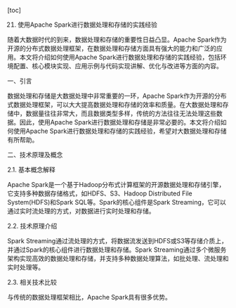 
[toc]                    
                
                
21. 使用Apache Spark进行数据处理和存储的实践经验

随着大数据时代的到来，数据处理和存储的重要性日益凸显。Apache Spark作为开源的分布式数据处理框架，在数据处理和存储方面具有强大的能力和广泛的应用。本文将介绍如何使用Apache Spark进行数据处理和存储的实践经验，包括环境配置、核心模块实现、应用示例与代码实现讲解、优化与改进等方面的内容。

一、引言

数据处理和存储是大数据处理中非常重要的一环，Apache Spark作为开源的分布式数据处理框架，可以大大提高数据处理和存储的效率和质量。在大数据处理和存储中，数据量往往非常大，而且数据类型多样，传统的方法往往无法处理这些数据。因此，使用Apache Spark进行数据处理和存储是非常必要的。本文将介绍如何使用Apache Spark进行数据处理和存储的实践经验，希望对大数据处理和存储有所帮助。

二、技术原理及概念

2.1. 基本概念解释

Apache Spark是一个基于Hadoop分布式计算框架的开源数据处理和存储引擎，它支持多种数据存储格式，如HDFS、S3、Hadoop Distributed File System(HDFS)和Spark SQL等。Spark的核心组件是Spark Streaming，它可以通过实时流处理的方式，对数据进行实时处理和存储。

2.2. 技术原理介绍

Spark Streaming通过流处理的方式，将数据流发送到HDFS或S3等存储介质上，并通过Spark的核心组件进行数据处理和存储。Spark Streaming通过多个微服务架构实现高效的数据处理和存储，并支持多种数据处理算法，如批处理、流处理和实时处理等。

2.3. 相关技术比较

与传统的数据处理框架相比，Apache Spark具有很多优势。

